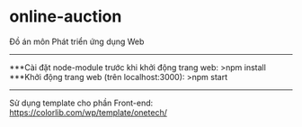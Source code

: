 # online-auction
Đồ án môn Phát triển ứng dụng Web

--------------------------------------------------------

***Cài đặt node-module trước khi khởi động trang web:
	>npm install
***Khởi động trang web (trên localhost:3000):
	>npm start

--------------------------------------------------------

Sử dụng template cho phần Front-end: https://colorlib.com/wp/template/onetech/

